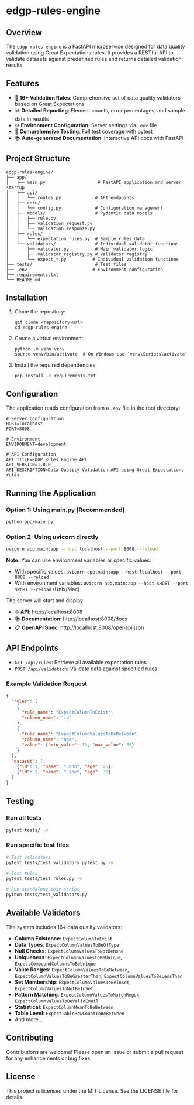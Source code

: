 # edgp-rules-engine

## Overview
The `edgp-rules-engine` is a FastAPI microservice designed for data quality validation using Great Expectations rules. It provides a RESTful API to validate datasets against predefined rules and returns detailed validation results.

## Features
- 🎯 **16+ Validation Rules**: Comprehensive set of data quality validators based on Great Expectations
- 📊 **Detailed Reporting**: Element counts, error percentages, and sample data in results
- ⚙️ **Environment Configuration**: Server settings via `.env` file
- 🧪 **Comprehensive Testing**: Full test coverage with pytest
- 📚 **Auto-generated Documentation**: Interactive API docs with FastAPI

## Project Structure
```
edgp-rules-engine/
├── app/
│   ├── main.py                    # FastAPI application and server startup
│   ├── api/
│   │   └── routes.py             # API endpoints
│   ├── core/
│   │   └── config.py             # Configuration management
│   ├── models/                   # Pydantic data models
│   │   ├── rule.py
│   │   ├── validation_request.py
│   │   └── validation_response.py
│   ├── rules/
│   │   └── expectation_rules.py  # Sample rules data
│   └── validators/               # Individual validator functions
│       ├── validator.py          # Main validator logic
│       ├── validator_registry.py # Validator registry
│       └── expect_*.py          # Individual validation functions
├── tests/                        # Test files
├── .env                         # Environment configuration
├── requirements.txt
└── README.md
```

## Installation
1. Clone the repository:
   ```
   git clone <repository-url>
   cd edgp-rules-engine
   ```

2. Create a virtual environment:
   ```
   python -m venv venv
   source venv/bin/activate  # On Windows use `venv\Scripts\activate`
   ```

3. Install the required dependencies:
   ```
   pip install -r requirements.txt
   ```

## Configuration
The application reads configuration from a `.env` file in the root directory:

```env
# Server Configuration
HOST=localhost
PORT=8008

# Environment
ENVIRONMENT=development

# API Configuration
API_TITLE=EDGP Rules Engine API
API_VERSION=1.0.0
API_DESCRIPTION=Data Quality Validation API using Great Expectations rules
```

## Running the Application

### Option 1: Using main.py (Recommended)
```bash
python app/main.py
```

### Option 2: Using uvicorn directly
```bash
uvicorn app.main:app --host localhost --port 8008 --reload
```

**Note:** You can use environment variables or specific values:
- With specific values: `uvicorn app.main:app --host localhost --port 8008 --reload`
- With environment variables: `uvicorn app.main:app --host $HOST --port $PORT --reload` (Unix/Mac)

The server will start and display:
- 🌐 **API**: http://localhost:8008
- 📚 **Documentation**: http://localhost:8008/docs
- 📋 **OpenAPI Spec**: http://localhost:8008/openapi.json

## API Endpoints
- `GET /api/rules`: Retrieve all available expectation rules
- `POST /api/validation`: Validate data against specified rules

### Example Validation Request
```json
{
  "rules": [
    {
      "rule_name": "ExpectColumnToExist",
      "column_name": "id"
    },
    {
      "rule_name": "ExpectColumnValuesToBeBetween",
      "column_name": "age",
      "value": {"min_value": 18, "max_value": 65}
    }
  ],
  "dataset": [
    {"id": 1, "name": "John", "age": 25},
    {"id": 2, "name": "Jane", "age": 30}
  ]
}
```

## Testing

### Run all tests
```bash
pytest tests/ -v
```

### Run specific test files
```bash
# Test validators
pytest tests/test_validators_pytest.py -v

# Test rules
pytest tests/test_rules.py -v

# Run standalone test script
python tests/test_validators.py
```

## Available Validators
The system includes 16+ data quality validators:

- **Column Existence**: `ExpectColumnToExist`
- **Data Types**: `ExpectColumnValuesToBeOfType`
- **Null Checks**: `ExpectColumnValuesToNotBeNone`
- **Uniqueness**: `ExpectColumnValuesToBeUnique`, `ExpectCompoundColumnsToBeUnique`
- **Value Ranges**: `ExpectColumnValuesToBeBetween`, `ExpectColumnValuesToBeGreaterThan`, `ExpectColumnValuesToBeLessThan`
- **Set Membership**: `ExpectColumnValuesToBeInSet`, `ExpectColumnValuesToNotBeInSet`
- **Pattern Matching**: `ExpectColumnValuesToMatchRegex`, `ExpectColumnValuesToBeValidEmail`
- **Statistical**: `ExpectColumnMeanToBeBetween`
- **Table Level**: `ExpectTableRowCountToBeBetween`
- And more...

## Contributing
Contributions are welcome! Please open an issue or submit a pull request for any enhancements or bug fixes.

## License
This project is licensed under the MIT License. See the LICENSE file for details.